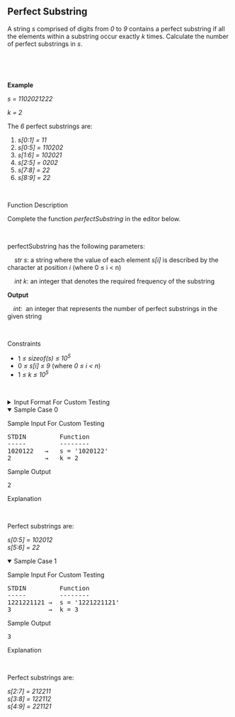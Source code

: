 <div class="coding-question__left-pane"><section><h1 class="question-view__title"> Perfect Substring</h1></section><section class="question-view__instruction"><div class="candidate-rich-text"><div id="7o8lell38fr-instruction">
<p>A string&nbsp;<em>s</em>&nbsp;comprised of digits from&nbsp;<em>0</em>&nbsp;to&nbsp;<em>9</em> contains a perfect substring if all the elements within a substring occur exactly&nbsp;<em>k</em>&nbsp;times.&nbsp;Calculate the&nbsp;number of perfect substrings&nbsp;in <em>s</em>.</p>
<p>&nbsp;</p>
<p>&nbsp;</p>
<p><strong>Example</strong></p>
<div class="ps-content-wrapper-v0">
<p><em>s = 1102021222</em></p>
<p><em>k = 2</em></p>
<p>The <em>6</em><em> </em>perfect substrings are:</p>
<ol>
	<li><em>s[0:1] = 11</em></li>
	<li><em>s[0:5] = 110202</em></li>
	<li><em>s[1:6] = 102021</em></li>
	<li><em>s[2:5] = 0202</em></li>
	<li><em>s[7:8] = 22</em></li>
	<li><em>s[8:9] = 22</em></li>
</ol>
&nbsp;
<p class="section-title">Function Description</p>
<p>Complete the function <em>perfectSubstring</em> in the editor below.</p>
<p>&nbsp;</p>
<p>perfectSubstring has the following parameters:</p>
<p><em>&nbsp;&nbsp;&nbsp;&nbsp;str s</em>: a string where the value of each element <em>s[i]</em> is described by the character at position <em>i</em> (where 0 ≤ i &lt; n)</p>
<p><em>&nbsp;&nbsp;&nbsp;&nbsp;int k</em>: an integer that denotes the required frequency of the substring</p>
<p><strong>Output</strong></p>
<p><strong>&nbsp;&nbsp;&nbsp;&nbsp;</strong><em>int:</em>&nbsp; an integer that represents the number of perfect substrings in the given string</p>
<p>&nbsp;</p>
<p class="section-title">Constraints</p>
<ul>
	<li>1&nbsp;<em>≤ sizeof(s)&nbsp;≤ 10<sup>5</sup></em>
</li>
	<li>0 <em>≤ s[i]</em>&nbsp;<em>≤ 9&nbsp;</em>(where&nbsp;<em>0 ≤ i &lt; n</em>)</li>
	<li>1&nbsp;<em>≤ k&nbsp;≤ 10<sup>5</sup></em>
</li>
</ul>
<p>&nbsp;</p>
<!-- <StartOfInputFormat> DO NOT REMOVE THIS LINE-->
<details><summary class="section-title">Input Format For Custom Testing</summary>
<div class="collapsable-details">
<p>The first line will contain a string, <em>s</em>.</p>
<p>The second line will contain an integer, <em>k</em>, the required frequency of the characters in a perfect substring.</p>
</div>
</details>
<!-- </StartOfInputFormat> DO NOT REMOVE THIS LINE-->
<details open="open"><summary class="section-title">Sample Case 0</summary>
<div class="collapsable-details">
<p class="section-title">Sample Input For Custom Testing</p>
<pre>STDIN &nbsp; &nbsp; &nbsp;   Function
----- &nbsp; &nbsp; &nbsp;   --------
1020122   →   s = '1020122' 
2&nbsp;&nbsp;&nbsp;&nbsp;&nbsp;&nbsp;&nbsp;&nbsp; →   k = 2</pre>
<p class="section-title">Sample Output</p>
<pre>2</pre>
<p class="section-title">Explanation</p>
<p>&nbsp;</p>
<p>Perfect substrings are:</p>
<p><em>s[0:5] = 102012<br>
s[5:6] = 22</em></p>
</div>
</details>
<details open=""><summary class="section-title">Sample Case 1</summary>
<div class="collapsable-details">
<p class="section-title">Sample Input For Custom Testing</p>
<pre>STDIN &nbsp; &nbsp; &nbsp;   Function 
----- &nbsp; &nbsp; &nbsp;   -------- 
1221221121 → &nbsp;s = '1221221121'
3&nbsp;&nbsp;&nbsp;&nbsp;&nbsp;&nbsp;&nbsp;&nbsp;  → &nbsp;k = 3
</pre>
<p class="section-title">Sample Output</p>
<pre>3</pre>
<p class="section-title">Explanation</p>
<p>&nbsp;</p>
<p>Perfect substrings are:</p>
<p><em>s[2:7] = 212211<br>
s[3:8] = 122112&nbsp;<br>
s[4:9] = 221121</em></p>
</div>
</details>
</div>
</div></div></section></div>